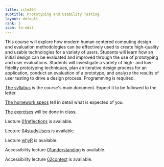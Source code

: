```yaml
---
title: iste264
subtitle: Prototyping and Usability Testing
layout: default
rank: 3
icon: fa-edit
---
```


This course will explore how modern human centered computing design and evaluation methodologies can be effectively used to create high-quality and usable technologies for a variety of users. Students will learn how an initial design can be evaluated and improved through the use of prototyping and user evaluations. Students will investigate a variety of high- and low-fidelity prototyping techniques, plan an iterative design process for an application, conduct an evaluation of a prototype, and analyze the results of user testing to drive a design process. Programming is required.

[The syllabus](/prototyping+usability/syllabus.pdf) is the course's main document. Expect it to be followed to the letter.

[The homework specs](/prototyping+usability/hwSpecs.pdf) tell in detail what is expected of you.

[The exercises](/prototyping+usability/exercises) will be done in class.

Lecture [01reflections](/prototyping+usability/01reflections) is available.

Lecture [04studyUsers](/prototyping+usability/04studyUsers) is available.

Lecture [whyR](/prototyping+usability/whyR) is available.

Accessibility lecture [01understanding](/accessibilitySlides/01understanding) is available.

Accessibility lecture [02context](/accessibilitySlides/02context) is available.
